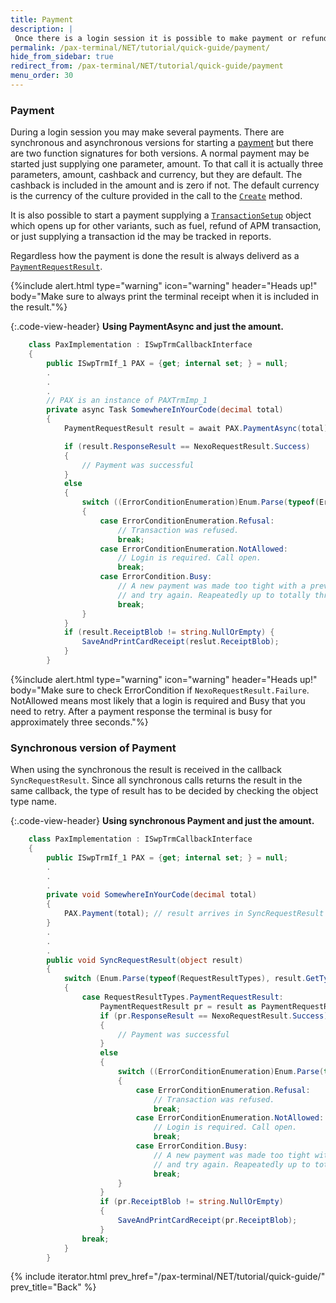 ```yaml
---
title: Payment
description: |
 Once there is a login session it is possible to make payment or refund.
permalink: /pax-terminal/NET/tutorial/quick-guide/payment/
hide_from_sidebar: true
redirect_from: /pax-terminal/NET/tutorial/quick-guide/payment
menu_order: 30
---
```


### Payment

During a login session you may make several payments. There are synchronous and asynchronous versions for starting a [payment][payment] but there are two function signatures for both versions. A normal payment may be started just supplying one parameter, amount. To that call it is actually three parameters, amount, cashback and currency, but they are default. The cashback is included in the amount and is zero if not. The default currency is the currency of the culture provided in the call to the [`Create`][create] method.

It is also possible to start a payment supplying a [`TransactionSetup`][transactionsetup] object which opens up for other variants, such as fuel, refund of APM transaction, or just supplying a transaction id the may be tracked in reports.

Regardless how the payment is done the result is always deliverd as a [`PaymentRequestResult`][paymentrequestresult].

{%include alert.html type="warning" icon="warning" header="Heads up!"
body="Make sure to always print the terminal receipt when it is included in the result."%}

{:.code-view-header}
**Using PaymentAsync and just the amount.**

```c#
    class PaxImplementation : ISwpTrmCallbackInterface
    {
        public ISwpTrmIf_1 PAX = {get; internal set; } = null;
        .
        .
        .
        // PAX is an instance of PAXTrmImp_1
        private async Task SomewhereInYourCode(decimal total)
        {
            PaymentRequestResult result = await PAX.PaymentAsync(total);

            if (result.ResponseResult == NexoRequestResult.Success) 
            {
                // Payment was successful 
            }
            else 
            {
                switch ((ErrorConditionEnumeration)Enum.Parse(typeof(ErrorConditionEnumeration), result.ErrorCondition)) 
                {
                    case ErrorConditionEnumeration.Refusal:
                        // Transaction was refused.
                        break;
                    case ErrorConditionEnumeration.NotAllowed:
                        // Login is required. Call open.
                        break;
                    case ErrorCondition.Busy:
                        // A new payment was made too tight with a previous. Wait awhile 
                        // and try again. Reapeatedly up to totally three seconds.
                        break;
                }
            }
            if (result.ReceiptBlob != string.NullOrEmpty) {
                SaveAndPrintCardReceipt(reslut.ReceiptBlob);
            }
        }
```

{%include alert.html type="warning" icon="warning" header="Heads up!" body="Make sure to check ErrorCondition if `NexoRequestResult.Failure`.
NotAllowed means most likely that a login is required and Busy that you need to retry. After a payment response the terminal is busy for approximately three seconds."%}

### Synchronous version of Payment

When using the synchronous the result is received in the callback `SyncRequestResult`. Since all synchronous calls returns the result in the same callback, the type of result has to be decided by checking the object type name.

{:.code-view-header}
**Using synchronous Payment and just the amount.**

```c#
    class PaxImplementation : ISwpTrmCallbackInterface
    {
        public ISwpTrmIf_1 PAX = {get; internal set; } = null;
        .
        .
        .
        private void SomewhereInYourCode(decimal total)
        {
            PAX.Payment(total); // result arrives in SyncRequestResult callback
        }
        .
        .
        .
        public void SyncRequestResult(object result)
        {
            switch (Enum.Parse(typeof(RequestResultTypes), result.GetType().Name))
            {
                case RequestResultTypes.PaymentRequestResult: 
                    PaymentRequestResult pr = result as PaymentRequestResult; 
                    if (pr.ResponseResult == NexoRequestResult.Success) 
                    {
                        // Payment was successful 
                    }
                    else 
                    {
                        switch ((ErrorConditionEnumeration)Enum.Parse(typeof(ErrorConditionEnumeration), pr.ErrorCondition)) 
                        {
                            case ErrorConditionEnumeration.Refusal:
                                // Transaction was refused.
                                break;
                            case ErrorConditionEnumeration.NotAllowed:
                                // Login is required. Call open.
                                break;
                            case ErrorCondition.Busy:
                                // A new payment was made too tight with a previous. Wait awhile 
                                // and try again. Reapeatedly up to totally three seconds.
                                break;
                        }
                    }
                    if (pr.ReceiptBlob != string.NullOrEmpty) 
                    {
                        SaveAndPrintCardReceipt(pr.ReceiptBlob);
                    }
                break;
            }
        }
```

{% include iterator.html prev_href="/pax-terminal/NET/tutorial/quick-guide/" prev_title="Back" %}

[payment]: /pax-terminal/NET/swptrmlib/Methods/essential/paymentasync
[transactionsetup]: /pax-terminal/NET/includes/transactionsetup
[paymentrequestresult]: /pax-terminal/NET/includes/paymentrequestresult
[create]: /pax-terminal/NET/swptrmlib/methods/essential/create
